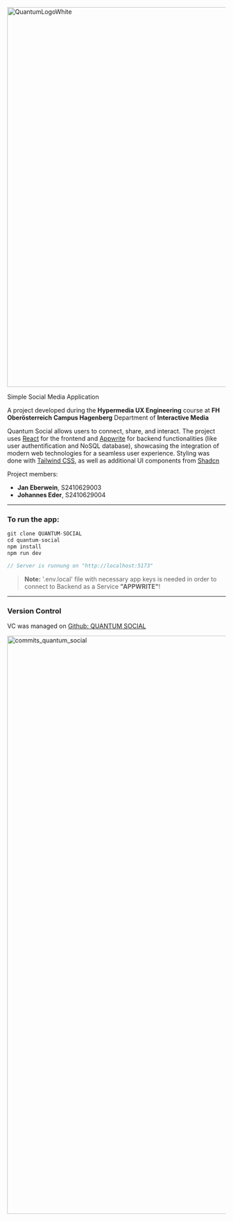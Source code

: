 <img width="875" alt="QuantumLogoWhite" src="https://github.com/user-attachments/assets/6f965906-1251-490b-8bf8-c61c2605f1ab">

Simple Social Media Application



A project developed during the **Hypermedia UX Engineering** course at **FH Oberösterreich Campus Hagenberg** Department of **Interactive Media**


Quantum Social allows users to connect, share, and interact.
The project uses [React](https://react.dev/) for the frontend and [Appwrite](https://appwrite.io/) for backend functionalities (like user authentification and NoSQL database), showcasing the integration of modern web technologies for a seamless user experience. Styling was done with [Tailwind CSS](https://tailwindcss.com/), as well as additional UI components from [Shadcn](https://ui.shadcn.com/) 

Project members:
- **Jan Eberwein**, S2410629003
- **Johannes Eder**, S2410629004

---

### To run the app: 
```js
git clone QUANTUM-SOCIAL
cd quantum-social
npm install
npm run dev

// Server is runnung on "http://localhost:5173"
```

>  **Note:** '.env.local' file with necessary app keys is needed in order to connect to Backend as a Service **"APPWRITE"**!

---

### Version Control
VC was managed on [Github: QUANTUM SOCIAL ](https://github.com/jan-eberwein/quantum-social/)

<img width="1332" alt="commits_quantum_social" src="https://github.com/user-attachments/assets/98bf8ad6-0f48-4acc-be62-d1a62644c680">
